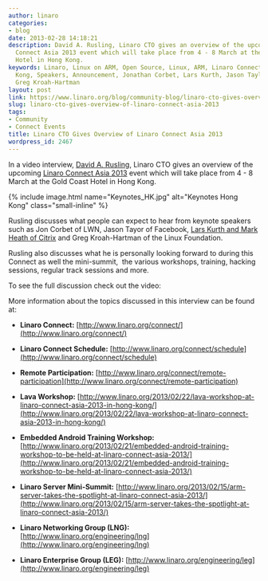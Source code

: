 ```yaml
---
author: linaro
categories:
- blog
date: 2013-02-28 14:18:21
description: David A. Rusling, Linaro CTO gives an overview of the upcoming Linaro
  Connect Asia 2013 event which will take place from 4 - 8 March at the Gold Coast
  Hotel in Hong Kong.
keywords: Linaro, Linux on ARM, Open Source, Linux, ARM, Linaro Connect, LCA13-Hong
  Kong, Speakers, Announcement, Jonathan Corbet, Lars Kurth, Jason Taylor, Greg K-H,
  Greg Kroah-Hartman
layout: post
link: https://www.linaro.org/blog/community-blog/linaro-cto-gives-overview-of-linaro-connect-asia-2013/
slug: linaro-cto-gives-overview-of-linaro-connect-asia-2013
tags:
- Community
- Connect Events
title: Linaro CTO Gives Overview of Linaro Connect Asia 2013
wordpress_id: 2467
---
```


In a video interview, [David A. Rusling](http://www.linaro.org/linux-on-arm/meet-the-team/david-a-rusling/), Linaro CTO gives an overview of the upcoming [Linaro Connect Asia 2013](http://www.linaro.org/connect) event which will take place from 4 - 8 March at the Gold Coast Hotel in Hong Kong.

{% include image.html name="Keynotes_HK.jpg" alt="Keynotes Hong Kong" class="small-inline" %}

Rusling discusses what people can expect to hear from keynote speakers such as Jon Corbet of LWN, Jason Tayor of Facebook, [Lars Kurth and Mark Heath of Citrix](http://www.linaro.org/2013/02/15/arm-server-takes-the-spotlight-at-linaro-connect-asia-2013/) and Greg Kroah-Hartman of the Linux Foundation.

Rusling also discusses what he is personally looking forward to during this Connect as well the mini-summit,  the various workshops, training, hacking sessions, regular track sessions and more.

To see the full discussion check out the video:

More information about the topics discussed in this interview  can be found at:

  * **Linaro Connect:** [http://www.linaro.org/connect/](http://www.linaro.org/connect/)


  * **Linaro Connect Schedule:** [http://www.linaro.org/connect/schedule](http://www.linaro.org/connect/schedule)


  * **Remote Participation:** [http://www.linaro.org/connect/remote-participation](http://www.linaro.org/connect/remote-participation)


  * **Lava Workshop:** [http://www.linaro.org/2013/02/22/lava-workshop-at-linaro-connect-asia-2013-in-hong-kong/](http://www.linaro.org/2013/02/22/lava-workshop-at-linaro-connect-asia-2013-in-hong-kong/)


  * **Embedded Android Training Workshop:** [http://www.linaro.org/2013/02/21/embedded-android-training-workshop-to-be-held-at-linaro-connect-asia-2013/](http://www.linaro.org/2013/02/21/embedded-android-training-workshop-to-be-held-at-linaro-connect-asia-2013/)


  * **Linaro Server Mini-Summit:** [http://www.linaro.org/2013/02/15/arm-server-takes-the-spotlight-at-linaro-connect-asia-2013/](http://www.linaro.org/2013/02/15/arm-server-takes-the-spotlight-at-linaro-connect-asia-2013/)


  * **Linaro Networking Group (LNG):** [http://www.linaro.org/engineering/lng](http://www.linaro.org/engineering/lng)


  * **Linaro Enterprise Group (LEG):** [http://www.linaro.org/engineering/leg](http://www.linaro.org/engineering/leg)